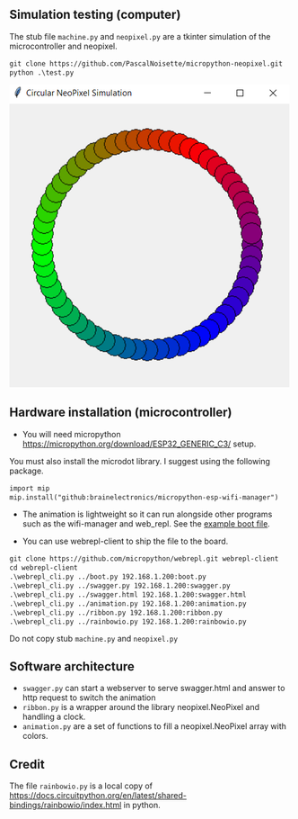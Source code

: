 ## Simulation testing (computer)

The stub file `machine.py` and `neopixel.py` are a tkinter simulation of the microcontroller and neopixel.

```
git clone https://github.com/PascalNoisette/micropython-neopixel.git
python .\test.py
```

![Simlator screenshot](./Capture.PNG)


## Hardware installation (microcontroller)


* You will need micropython https://micropython.org/download/ESP32_GENERIC_C3/ setup.

You must also install the microdot library. I suggest using the following package.

```
import mip
mip.install("github:brainelectronics/micropython-esp-wifi-manager")
```


* The animation is lightweight so it can run alongside other programs such as the wifi-manager and web_repl. See the [example boot file](boot.py).

* You can use webrepl-client to ship the file to the board.

```
git clone https://github.com/micropython/webrepl.git webrepl-client
cd webrepl-client
.\webrepl_cli.py ../boot.py 192.168.1.200:boot.py
.\webrepl_cli.py ../swagger.py 192.168.1.200:swagger.py
.\webrepl_cli.py ../swagger.html 192.168.1.200:swagger.html
.\webrepl_cli.py ../animation.py 192.168.1.200:animation.py
.\webrepl_cli.py ../ribbon.py 192.168.1.200:ribbon.py
.\webrepl_cli.py ../rainbowio.py 192.168.1.200:rainbowio.py
```

Do not copy stub `machine.py` and `neopixel.py`

## Software architecture

* `swagger.py` can start a webserver to serve swagger.html and answer to http request to switch the animation
* `ribbon.py` is a wrapper around the library neopixel.NeoPixel and handling a clock.
* `animation.py` are a set of functions to fill a neopixel.NeoPixel array with colors.

## Credit

The file `rainbowio.py` is a local copy of https://docs.circuitpython.org/en/latest/shared-bindings/rainbowio/index.html in python.